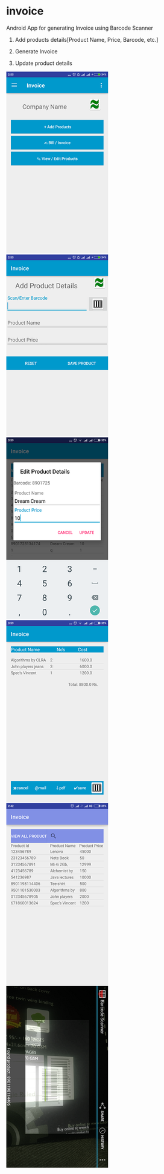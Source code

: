 # invoice
Android App for generating Invoice using Barcode Scanner

1. Add products details[Product Name, Price, Barcode, etc.]

2. Generate Invoice

3. Update product details

![Alt text](/app_img/home_activity.png?raw=true "Home Screen")
![Alt text](/app_img/Add_product_details.png?raw=true "Add Product Details")
![Alt text](/app_img/Edit_product_Details.png?raw=true "Edit Product Details")
![Alt text](/app_img/Generated_Invoice.png?raw=true "Generated Invoice")
![Alt text](/app_img/Screenshot_2017-01-08-02-42-02-934_com.example.cypher.invoice.png?raw=true "View Products")
![Alt text](/app_img/Screenshot_2017-01-08-02-36-11-894_com.google.zxing.client.android.png?raw=true "Using zxing to scan barcode")

